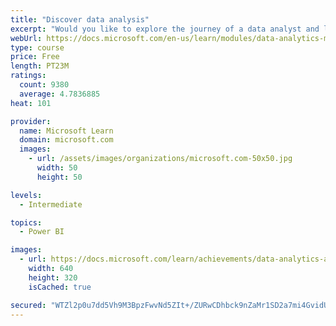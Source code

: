 ```yaml
---
title: "Discover data analysis"
excerpt: "Would you like to explore the journey of a data analyst and learn how a data analyst tells a story with data? In this module, you will explore the different roles in data and learn the different tasks of a data analyst."
webUrl: https://docs.microsoft.com/en-us/learn/modules/data-analytics-microsoft/
type: course
price: Free
length: PT23M
ratings:
  count: 9380
  average: 4.7836885
heat: 101

provider:
  name: Microsoft Learn
  domain: microsoft.com
  images:
    - url: /assets/images/organizations/microsoft.com-50x50.jpg
      width: 50
      height: 50

levels:
  - Intermediate

topics:
  - Power BI

images:
  - url: https://docs.microsoft.com/learn/achievements/data-analytics-and-microsoft-social.png
    width: 640
    height: 320
    isCached: true

secured: "WTZl2p0u7dd5Vh9M3BpzFwvNd5ZIt+/ZURwCDhbck9nZaMr1SD2a7mi4GvidUI+ibR9LTmLys/5Y3Ga7I/GBI4fBZKPLLmwtWwG+089apoWksuw7ubDGWzIeNe4WruQfcgHpccy8TV3gZpjWkZm9Qhmr7m0wuKiGuImkFAmxUNz6dbu/bhQtEh1Kb4ygWaiBPsbG/AZguyQV4Ug4h5crrryBToothZFc79nZaaYsiT9AbfetWyO+vy+MVQ+GNqCLQ2lnibKMp27g1v64OGYRXFK51at6Elu9XP3BlphZ7LLVi6tJUAnxz69phRbklBGmbuh4/VMYB7HEULfB4Dqg2qMV0GFJFpaWlyf2OwTxNe+Pd7NNfW7oB6aAUS5tPkmk1PcFkeJOO64F0LjGB6EaJGOElAHgfWvTW5YLi/Z00pM=;fVTdkOPGCkJeDkmLPWK+yg=="
---
```


